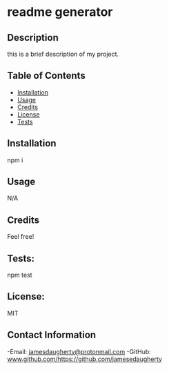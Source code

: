 # readme generator
  
  ## Description 
  this is a brief description of my project. 

  ## Table of Contents
  - [Installation](#Install)
  - [Usage](#usage)
  - [Credits](#credits)
  - [License](#license)
  - [Tests](#tests)

  ## Installation
  npm i

  ## Usage
  N/A

  ## Credits
  Feel free! 

  ## Tests:
  npm test
  
  ## License:
  MIT

  ## Contact Information
  -Email: jamesdaugherty@protonmail.com
  -GitHub: www.github.com/https://github.com/jamesedaugherty
